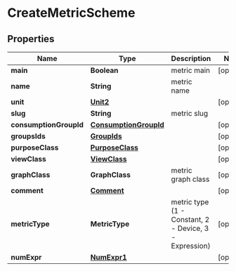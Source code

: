 

# CreateMetricScheme


## Properties

| Name | Type | Description | Notes |
|------------ | ------------- | ------------- | -------------|
|**main** | **Boolean** | metric main |  [optional] |
|**name** | **String** | metric name |  |
|**unit** | [**Unit2**](Unit2.md) |  |  [optional] |
|**slug** | **String** | metric slug |  |
|**consumptionGroupId** | [**ConsumptionGroupId**](ConsumptionGroupId.md) |  |  [optional] |
|**groupsIds** | [**GroupIds**](GroupIds.md) |  |  [optional] |
|**purposeClass** | [**PurposeClass**](PurposeClass.md) |  |  [optional] |
|**viewClass** | [**ViewClass**](ViewClass.md) |  |  [optional] |
|**graphClass** | **GraphClass** | metric graph class |  [optional] |
|**comment** | [**Comment**](Comment.md) |  |  [optional] |
|**metricType** | **MetricType** | metric type (1 - Constant, 2 - Device, 3 - Expression) |  [optional] |
|**numExpr** | [**NumExpr1**](NumExpr1.md) |  |  [optional] |



